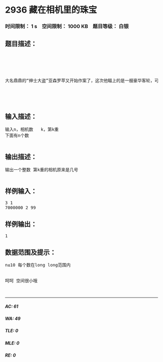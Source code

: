 # 2936 藏在相机里的珠宝   
### 时间限制： 1 s&nbsp;&nbsp;&nbsp;&nbsp;空间限制： 1000 KB&nbsp;&nbsp;&nbsp;&nbsp;题目等级： 白银  
## 题目描述：  

<pre>



 

大名鼎鼎的“绅士大盗”亚森罗苹又开始作案了，这次他瞄上的是一艘豪华客轮，可是大名鼎鼎的侦探——嘉尼玛也在客轮上，嘉尼玛接到破译的消息后，马上进行搜捕，可罗苹先下手了，罗苹可真不愧为罗苹，把偷来的珠宝装在相机里，可相机混在一大堆相机里，罗苹只知道它是第几重的相机，现在要你帮忙找找。




</pre>
  
  
## 输入描述：  

<pre>
输入n，相机数   k，第k重
下面有n个数

</pre>
  
  
## 输出描述：  

<pre>
输出一个整数 第k重的相机原来是几号

</pre>
  
  
## 样例输入：  

<pre>
3 1
7000000 2 99
</pre>
  
  
## 样例输出：  

<pre>
1
</pre>
  
  
## 数据范围及提示：  

<pre>
n≤10 每个数在long long范围内
 

呵呵 空间很小哦

 
</pre>
  
  
***  

##### AC: 61  
##### WA: 49  
##### TLE: 0  
##### MLE: 0  
##### RE: 0  
